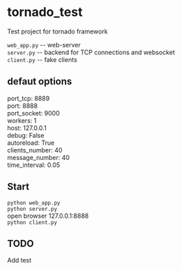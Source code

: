 # tornado_test
Test project for tornado framework

`web_app.py` -- web-server<br/>
`server.py` -- backend for TCP connections and websocket<br/>
`client.py` -- fake clients

## defaut options
port_tcp: 8889<br/>
port: 8888<br/>
port_socket: 9000<br/>
workers: 1<br/>
host: 127.0.0.1<br/>
debug: False<br/>
autoreload: True<br/>
clients_number: 40<br/>
message_number: 40<br/>
time_interval: 0.05<br/>

## Start
`python web_app.py`<br/>
`python server.py`<br/>
open browser 127.0.0.1:8888<br/>
`python client.py`

## TODO
Add test
